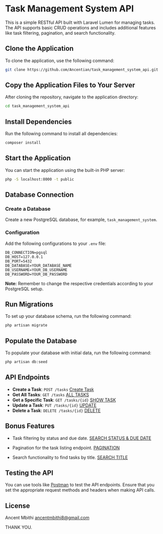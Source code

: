 # Task Management System API

This is a simple RESTful API built with Laravel Lumen for managing tasks. The API supports basic CRUD operations and includes additional features like task filtering, pagination, and search functionality.

## Clone the Application

To clone the application, use the following command:

```bash
git clone https://github.com/Ancentian/task_management_system_api.git
```

## Copy the Application Files to Your Server

After cloning the repository, navigate to the application directory:

```bash
cd task_management_system_api
```

## Install Dependencies

Run the following command to install all dependencies:

```bash
composer install
```

## Start the Application

You can start the application using the built-in PHP server:

```bash
php -S localhost:8000 -t public
```

## Database Connection

### Create a Database

Create a new PostgreSQL database, for example, `task_management_system`.

### Configuration

Add the following configurations to your `.env` file:

```plaintext
DB_CONNECTION=pgsql
DB_HOST=127.0.0.1
DB_PORT=5432
DB_DATABASE=YOUR_DATABASE_NAME
DB_USERNAME=YOUR_DB_USERNAME
DB_PASSWORD=YOUR_DB_PASSWORD
```

**Note:** Remember to change the respective credentials according to your PostgreSQL setup.

## Run Migrations

To set up your database schema, run the following command:

```bash
php artisan migrate
```

## Populate the Database

To populate your database with initial data, run the following command:

```bash
php artisan db:seed
```

## API Endpoints

- **Create a Task**: `POST /tasks` [Create Task](http://localhost:8000/store)
- **Get All Tasks**: `GET /tasks`   [ALL TASKS](http://localhost:8000/tasks)
- **Get a Specific Task**: `GET /tasks/{id}`    [SHOW TASK](http://localhost:8000/tasks/{id})
- **Update a Task**: `PUT /tasks/{id}`      [UPDATE](http://localhost:8000/update-task/{id})
- **Delete a Task**: `DELETE /tasks/{id}`   [DELETE](http://localhost:8000/delete-task/{id})


## Bonus Features

- Task filtering by status and due date.
[SEARCH STATUS & DUE DATE](http://localhost:8000/tasks?status=pending)

- Pagination for the task listing endpoint.
[PAGINATION](http://localhost:8000/tasks?page=1)

- Search functionality to find tasks by title.
[SEARCH TITLE](http://localhost:8000/tasks?title=Test)


## Testing the API

You can use tools like [Postman](https://www.postman.com/) to test the API endpoints. Ensure that you set the appropriate request methods and headers when making API calls.

## License
Ancent Mbithi
ancentmbithi8@gmail.com

THANK YOU.

